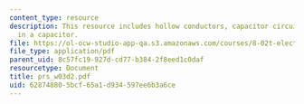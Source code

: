 ```yaml
---
content_type: resource
description: This resource includes hollow conductors, capacitor circuit and dielectric
  in a capacitor.
file: https://ol-ocw-studio-app-qa.s3.amazonaws.com/courses/8-02t-electricity-and-magnetism-spring-2005/628748805bcf65a1d934597ee6b3a6ce_prs_w03d2.pdf
file_type: application/pdf
parent_uid: 8c57fc19-927d-cd77-b384-2f8eed1c0daf
resourcetype: Document
title: prs_w03d2.pdf
uid: 62874880-5bcf-65a1-d934-597ee6b3a6ce
---
```

